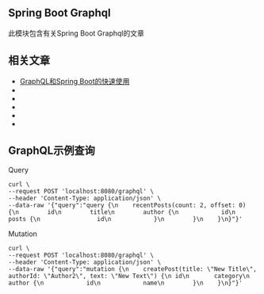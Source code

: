## Spring Boot Graphql

此模块包含有关Spring Boot Graphql的文章

## 相关文章

+ [GraphQL和Spring Boot的快速使用](docs/GraphQL和SpringBoot快速使用.md)
+ []()
+ []()
+ []()
+ []()
+ []()

## GraphQL示例查询

Query

```shell script
curl \
--request POST 'localhost:8080/graphql' \
--header 'Content-Type: application/json' \
--data-raw '{"query":"query {\n    recentPosts(count: 2, offset: 0) {\n        id\n        title\n        author {\n            id\n            posts {\n                id\n            }\n        }\n    }\n}"}'
```

Mutation

```shell script
curl \
--request POST 'localhost:8080/graphql' \
--header 'Content-Type: application/json' \
--data-raw '{"query":"mutation {\n    createPost(title: \"New Title\", authorId: \"Author2\", text: \"New Text\") {\n id\n       category\n        author {\n            id\n            name\n        }\n    }\n}"}'
```